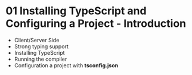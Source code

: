 # 01 Installing TypeScript and Configuring a Project - Introduction

- Client/Server Side
- Strong typing support
- Installing TypeScript
- Running the compiler
- Configuration  a project with **tsconfig.json**